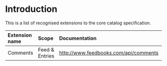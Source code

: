 # Introduction #

This is a list of recognised extensions to the core catalog specification.

| **Extension name** | **Scope** | **Documentation** | **Implemented by** | **Primary contact** |
|:-------------------|:----------|:------------------|:-------------------|:--------------------|
| Comments | Feed & Entries | http://www.feedbooks.com/api/comments | Feedbooks | Hadrien Gardeur |